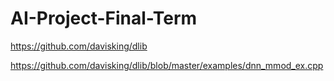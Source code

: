 # AI-Project-Final-Term

https://github.com/davisking/dlib

https://github.com/davisking/dlib/blob/master/examples/dnn_mmod_ex.cpp

